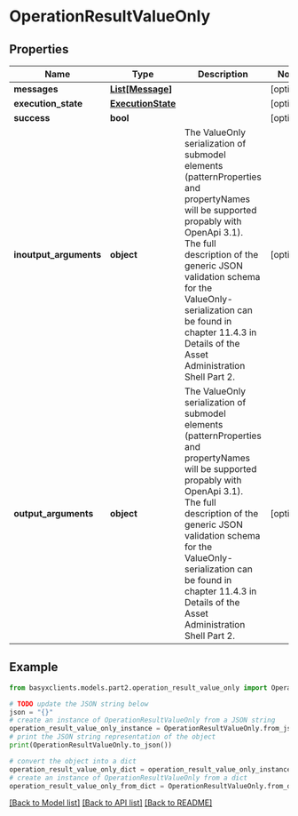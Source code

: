 # OperationResultValueOnly


## Properties

Name | Type | Description | Notes
------------ | ------------- | ------------- | -------------
**messages** | [**List[Message]**](Message.md) |  | [optional] 
**execution_state** | [**ExecutionState**](ExecutionState.md) |  | [optional] 
**success** | **bool** |  | [optional] 
**inoutput_arguments** | **object** | The ValueOnly serialization of submodel elements (patternProperties and propertyNames will be supported propably with OpenApi 3.1). The full description of the generic JSON validation schema for the ValueOnly-serialization can be found in chapter 11.4.3 in Details of the Asset Administration Shell Part 2.  | [optional] 
**output_arguments** | **object** | The ValueOnly serialization of submodel elements (patternProperties and propertyNames will be supported propably with OpenApi 3.1). The full description of the generic JSON validation schema for the ValueOnly-serialization can be found in chapter 11.4.3 in Details of the Asset Administration Shell Part 2.  | [optional] 

## Example

```python
from basyxclients.models.part2.operation_result_value_only import OperationResultValueOnly

# TODO update the JSON string below
json = "{}"
# create an instance of OperationResultValueOnly from a JSON string
operation_result_value_only_instance = OperationResultValueOnly.from_json(json)
# print the JSON string representation of the object
print(OperationResultValueOnly.to_json())

# convert the object into a dict
operation_result_value_only_dict = operation_result_value_only_instance.to_dict()
# create an instance of OperationResultValueOnly from a dict
operation_result_value_only_from_dict = OperationResultValueOnly.from_dict(operation_result_value_only_dict)
```
[[Back to Model list]](../README.md#documentation-for-models) [[Back to API list]](../README.md#documentation-for-api-endpoints) [[Back to README]](../README.md)


